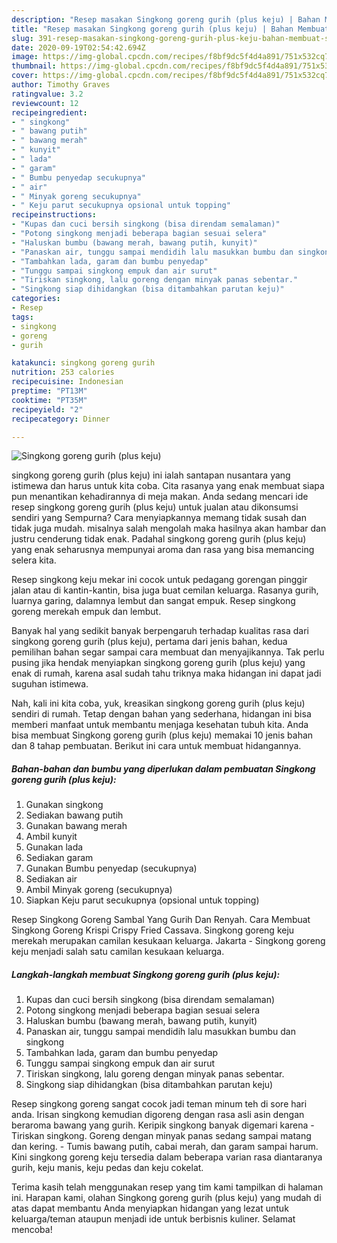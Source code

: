 ```yaml
---
description: "Resep masakan Singkong goreng gurih (plus keju) | Bahan Membuat Singkong goreng gurih (plus keju) Yang Lezat"
title: "Resep masakan Singkong goreng gurih (plus keju) | Bahan Membuat Singkong goreng gurih (plus keju) Yang Lezat"
slug: 391-resep-masakan-singkong-goreng-gurih-plus-keju-bahan-membuat-singkong-goreng-gurih-plus-keju-yang-lezat
date: 2020-09-19T02:54:42.694Z
image: https://img-global.cpcdn.com/recipes/f8bf9dc5f4d4a891/751x532cq70/singkong-goreng-gurih-plus-keju-foto-resep-utama.jpg
thumbnail: https://img-global.cpcdn.com/recipes/f8bf9dc5f4d4a891/751x532cq70/singkong-goreng-gurih-plus-keju-foto-resep-utama.jpg
cover: https://img-global.cpcdn.com/recipes/f8bf9dc5f4d4a891/751x532cq70/singkong-goreng-gurih-plus-keju-foto-resep-utama.jpg
author: Timothy Graves
ratingvalue: 3.2
reviewcount: 12
recipeingredient:
- " singkong"
- " bawang putih"
- " bawang merah"
- " kunyit"
- " lada"
- " garam"
- " Bumbu penyedap secukupnya"
- " air"
- " Minyak goreng secukupnya"
- " Keju parut secukupnya opsional untuk topping"
recipeinstructions:
- "Kupas dan cuci bersih singkong (bisa direndam semalaman)"
- "Potong singkong menjadi beberapa bagian sesuai selera"
- "Haluskan bumbu (bawang merah, bawang putih, kunyit)"
- "Panaskan air, tunggu sampai mendidih lalu masukkan bumbu dan singkong"
- "Tambahkan lada, garam dan bumbu penyedap"
- "Tunggu sampai singkong empuk dan air surut"
- "Tiriskan singkong, lalu goreng dengan minyak panas sebentar."
- "Singkong siap dihidangkan (bisa ditambahkan parutan keju)"
categories:
- Resep
tags:
- singkong
- goreng
- gurih

katakunci: singkong goreng gurih 
nutrition: 253 calories
recipecuisine: Indonesian
preptime: "PT13M"
cooktime: "PT35M"
recipeyield: "2"
recipecategory: Dinner

---
```



![Singkong goreng gurih (plus keju)](https://img-global.cpcdn.com/recipes/f8bf9dc5f4d4a891/751x532cq70/singkong-goreng-gurih-plus-keju-foto-resep-utama.jpg)


singkong goreng gurih (plus keju) ini ialah santapan nusantara yang istimewa dan harus untuk kita coba. Cita rasanya yang enak membuat siapa pun menantikan kehadirannya di meja makan.
Anda sedang mencari ide resep singkong goreng gurih (plus keju) untuk jualan atau dikonsumsi sendiri yang Sempurna? Cara menyiapkannya memang tidak susah dan tidak juga mudah. misalnya salah mengolah maka hasilnya akan hambar dan justru cenderung tidak enak. Padahal singkong goreng gurih (plus keju) yang enak seharusnya mempunyai aroma dan rasa yang bisa memancing selera kita.

Resep singkong keju mekar ini cocok untuk pedagang gorengan pinggir jalan atau di kantin-kantin, bisa juga buat cemilan keluarga. Rasanya gurih, luarnya garing, dalamnya lembut dan sangat empuk. Resep singkong goreng merekah empuk dan lembut.

Banyak hal yang sedikit banyak berpengaruh terhadap kualitas rasa dari singkong goreng gurih (plus keju), pertama dari jenis bahan, kedua pemilihan bahan segar sampai cara membuat dan menyajikannya. Tak perlu pusing jika hendak menyiapkan singkong goreng gurih (plus keju) yang enak di rumah, karena asal sudah tahu triknya maka hidangan ini dapat jadi suguhan istimewa.


Nah, kali ini kita coba, yuk, kreasikan singkong goreng gurih (plus keju) sendiri di rumah. Tetap dengan bahan yang sederhana, hidangan ini bisa memberi manfaat untuk membantu menjaga kesehatan tubuh kita. Anda bisa membuat Singkong goreng gurih (plus keju) memakai 10 jenis bahan dan 8 tahap pembuatan. Berikut ini cara untuk membuat hidangannya.

<!--inarticleads1-->

##### Bahan-bahan dan bumbu yang diperlukan dalam pembuatan Singkong goreng gurih (plus keju):

1. Gunakan  singkong
1. Sediakan  bawang putih
1. Gunakan  bawang merah
1. Ambil  kunyit
1. Gunakan  lada
1. Sediakan  garam
1. Gunakan  Bumbu penyedap (secukupnya)
1. Sediakan  air
1. Ambil  Minyak goreng (secukupnya)
1. Siapkan  Keju parut secukupnya (opsional untuk topping)


Resep Singkong Goreng Sambal Yang Gurih Dan Renyah. Cara Membuat Singkong Goreng Krispi Crispy Fried Cassava. Singkong goreng keju merekah merupakan camilan kesukaan keluarga. Jakarta - Singkong goreng keju menjadi salah satu camilan kesukaan keluarga. 

<!--inarticleads2-->

##### Langkah-langkah membuat Singkong goreng gurih (plus keju):

1. Kupas dan cuci bersih singkong (bisa direndam semalaman)
1. Potong singkong menjadi beberapa bagian sesuai selera
1. Haluskan bumbu (bawang merah, bawang putih, kunyit)
1. Panaskan air, tunggu sampai mendidih lalu masukkan bumbu dan singkong
1. Tambahkan lada, garam dan bumbu penyedap
1. Tunggu sampai singkong empuk dan air surut
1. Tiriskan singkong, lalu goreng dengan minyak panas sebentar.
1. Singkong siap dihidangkan (bisa ditambahkan parutan keju)


Resep singkong goreng sangat cocok jadi teman minum teh di sore hari anda. Irisan singkong kemudian digoreng dengan rasa asli asin dengan beraroma bawang yang gurih. Keripik singkong banyak digemari karena - Tiriskan singkong. Goreng dengan minyak panas sedang sampai matang dan kering. - Tumis bawang putih, cabai merah, dan garam sampai harum. Kini singkong goreng keju tersedia dalam beberapa varian rasa diantaranya gurih, keju manis, keju pedas dan keju cokelat. 

Terima kasih telah menggunakan resep yang tim kami tampilkan di halaman ini. Harapan kami, olahan Singkong goreng gurih (plus keju) yang mudah di atas dapat membantu Anda menyiapkan hidangan yang lezat untuk keluarga/teman ataupun menjadi ide untuk berbisnis kuliner. Selamat mencoba!

